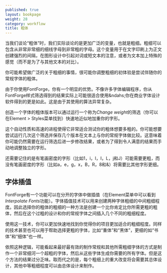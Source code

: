 ```yaml
---
published: true
layout: bookpage
weight: 28
category: workflow
title: 粗体
---
```


当我们谈论“粗体”时，我们实际谈论的是更加广泛的变量，也就是粗细。粗细可以包含从非常非常细的细线字母到非常粗的字母。这个变量用于在文字印刷上为正文创建强烈的间隔，在图形设计中引起对词或短文本的注意，或者为文本加上特殊的感觉（而不是为了与其他文本的对比）。

你可能希望做广泛的关于粗细的事情，很可能你调整粗细的初体验是尝试伴随你的常规字体的粗体。

由于你使用FontForge，你有一个明显的优势。不像许多字体编辑程序，你从FontForge样式筛选得到的结果实际上可能很适合使用&ndahs;你在商业字体设计软件得到的更是如此。这是由于其使用的算法异常复杂。

创造一个字体的粗体版本可以通过运行一个称为<em>Change weight</em>的筛选（你可以在Element &gt; Styles菜单找到）快速地近似地加重你的字形。

这个自动性质和高速的进程使得它非常适合测试你的粗体想要多粗的。你可能想要尝试运行几次这个筛选并保存几个版本在文本上与你的常规字体做比较。这意味着你可能仍然需要在运行筛选后进一步修改结果，或者为了得到令人满意的结果而手动地调整独立的字形。

还需要记住的是有笔画密度的字形（比如1，i，l，I，L，j和J）可能需要更粗，而没有笔画密度的字形（比如a，e，g，x，B，R，8和&amp;）将需要比其他字形更细。

## 字体插值

FontForge有一个功能可以在分开的字体中做插值（在Element菜单中可以看到<em>Interpolate Fonts</em>功能）。字体插值技术可以用来创建两种字体粗细的中间粗细程度。因此选择你的粗体的粗细的一种方法是创建一个比你肯定比你所需更粗的粗体，然后在这个过粗的设计和你的常规字体之间插入几个不同的粗细程度。

使用这一技术，你可以更加快速地找到你觉得你的项目更加适合的粗细程度。同样的技术甚至也可以用于帮助选择更粗的字体，比如“重体”和“黑体”，更细的如“书体”和“细体”也一样。

依照这种逻辑，可能看起来最好最有效的制作常规和其他所需粗细字体的方式是制作一个非常细河一个超粗的字体，然后从这些字体生成你需要的所有字体。但是这个方法的结果过分乏味。取而代之的是，每个粗细上的重大改变将会需要其总体设计，其他中等粗细程度可以由总体设计来制作。